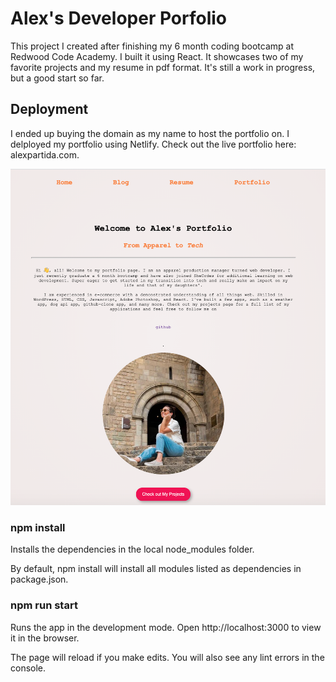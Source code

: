 # Alex's Developer Porfolio

This project I created after finishing my 6 month coding bootcamp at Redwood Code Academy. I built it using React. It showcases two of my favorite projects and my resume in pdf format. It's still a work in progress, but a good start so far.

## Deployment

I ended up buying the domain as my name to host the portfolio on. I delployed my portfolio using Netlify. Check out the live portfolio here: alexpartida.com.

![alex's portfolio](https://github.com/alpartida/alex-portfolio/blob/master/src/assets/alex-portfolio.png)

### npm install

Installs the dependencies in the local node_modules folder.

By default, npm install will install all modules listed as dependencies in package.json.

### npm run start

Runs the app in the development mode.
Open http://localhost:3000 to view it in the browser.

The page will reload if you make edits.
You will also see any lint errors in the console.
